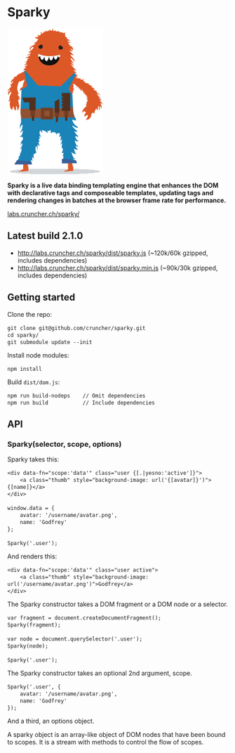
# Sparky

![alt tag](https://raw.githubusercontent.com/cruncher/sparky/master/images/sparky-logo.png)

<strong>Sparky is a live data binding templating engine that enhances the DOM
with declarative tags and composeable templates, updating tags and rendering
changes in batches at the browser frame rate for performance.</strong>

<a href="http://labs.cruncher.ch/sparky/">labs.cruncher.ch/sparky/</a>

## Latest build 2.1.0

* <a href="http://labs.cruncher.ch/sparky/dist/sparky.js">http://labs.cruncher.ch/sparky/dist/sparky.js</a> (~120k/60k gzipped, includes dependencies)
* <a href="http://labs.cruncher.ch/sparky/dist/sparky.min.js">http://labs.cruncher.ch/sparky/dist/sparky.min.js</a> (~90k/30k gzipped, includes dependencies)

## Getting started

Clone the repo:

    git clone git@github.com/cruncher/sparky.git
    cd sparky/
    git submodule update --init

Install node modules:

    npm install

Build <code>dist/dom.js</code>:

    npm run build-nodeps    // Omit dependencies
    npm run build           // Include dependencies

## API

### Sparky(selector, scope, options)

Sparky takes this:

    <div data-fn="scope:'data'" class="user {[.|yesno:'active']}">
        <a class="thumb" style="background-image: url('{[avatar]}')">{[name]}</a>
    </div>

    window.data = {
        avatar: '/username/avatar.png',
        name: 'Godfrey'
    };

    Sparky('.user');

And renders this:

    <div data-fn="scope:'data'" class="user active">
        <a class="thumb" style="background-image: url('/username/avatar.png')">Godfrey</a>
    </div>

The Sparky constructor takes a DOM fragment or a DOM node or a selector.

    var fragment = document.createDocumentFragment();
    Sparky(fragment);

    var node = document.querySelector('.user');
    Sparky(node);

    Sparky('.user');

The Sparky constructor takes an optional 2nd argument, scope.

    Sparky('.user', {
        avatar: '/username/avatar.png',
        name: 'Godfrey'
    });

And a third, an options object.

A sparky object is an array-like object of DOM nodes that have been bound to
scopes. It is a stream with methods to control the flow of scopes.
